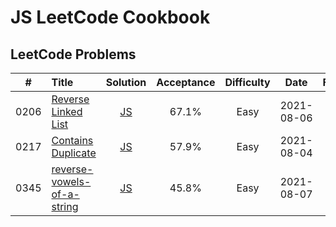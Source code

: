 # JS LeetCode Cookbook

## LeetCode Problems

|  #   | Title                                                                                  |                                             Solution                                             | Acceptance | Difficulty |    Date    | Frequency |
| :--: | :------------------------------------------------------------------------------------- | :----------------------------------------------------------------------------------------------: | :--------: | :--------: | :--------: | :-------: |
| 0206 | [Reverse Linked List](https://leetcode.com/problems/reverse-linked-list)               |    [JS](https://github.com/pfowenli/js-leetcode-cookbook/tree/main/0206.reverse-linked-list)     |   67.1%    |    Easy    | 2021-08-06 |           |
| 0217 | [Contains Duplicate](https://leetcode.com/problems/contains-duplicate)                 |     [JS](https://github.com/pfowenli/js-leetcode-cookbook/tree/main/0217.contains-duplicate)     |   57.9%    |    Easy    | 2021-08-04 |           |
| 0345 | [reverse-vowels-of-a-string](https://leetcode.com/problems/reverse-vowels-of-a-string) | [JS](https://github.com/pfowenli/js-leetcode-cookbook/tree/main/0345.reverse-vowels-of-a-string) |   45.8%    |    Easy    | 2021-08-07 |           |
